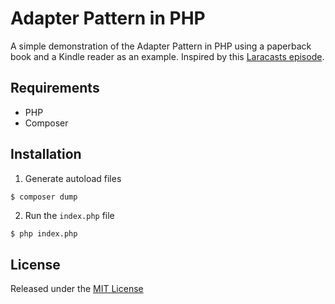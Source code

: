 # Adapter Pattern in PHP

A simple demonstration of the Adapter Pattern in PHP using a paperback book and a Kindle reader as an example. Inspired by this [Laracasts episode](https://laracasts.com/series/design-patterns-in-php/episodes/2).

## Requirements

- PHP
- Composer

## Installation

1.  Generate autoload files

```bash
$ composer dump
```

2.  Run the `index.php` file

```
$ php index.php
```

## License

Released under the [MIT License](LICENSE)
